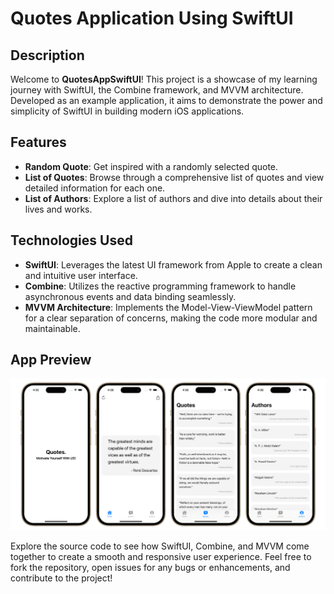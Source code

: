 # Quotes Application Using SwiftUI

## Description
Welcome to **QuotesAppSwiftUI**! This project is a showcase of my learning journey with SwiftUI, the Combine framework, and MVVM architecture. Developed as an example application, it aims to demonstrate the power and simplicity of SwiftUI in building modern iOS applications.

## Features
- **Random Quote**: Get inspired with a randomly selected quote.
- **List of Quotes**: Browse through a comprehensive list of quotes and view detailed information for each one.
- **List of Authors**: Explore a list of authors and dive into details about their lives and works.

## Technologies Used
- **SwiftUI**: Leverages the latest UI framework from Apple to create a clean and intuitive user interface.
- **Combine**: Utilizes the reactive programming framework to handle asynchronous events and data binding seamlessly.
- **MVVM Architecture**: Implements the Model-View-ViewModel pattern for a clear separation of concerns, making the code more modular and maintainable.

## App Preview

![Mobile](./Screenshots/quotes.svg)

Explore the source code to see how SwiftUI, Combine, and MVVM come together to create a smooth and responsive user experience. Feel free to fork the repository, open issues for any bugs or enhancements, and contribute to the project!